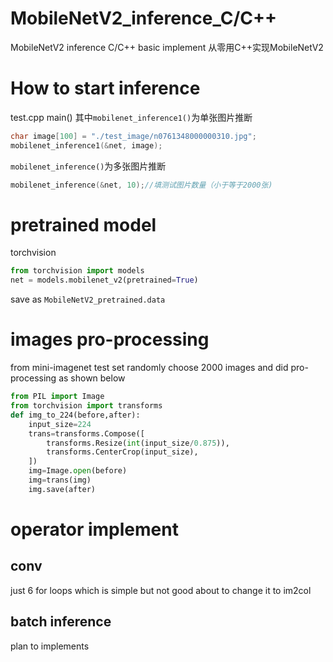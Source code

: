 # MobileNetV2_inference_C/C++
MobileNetV2 inference C/C++ basic implement
从零用C++实现MobileNetV2

# How to start inference

test.cpp main()
其中`mobilenet_inference1()`为单张图片推断
```C++
char image[100] = "./test_image/n0761348000000310.jpg";
mobilenet_inference1(&net, image);
```
`mobilenet_inference()`为多张图片推断

```C++
mobilenet_inference(&net, 10);//填测试图片数量（小于等于2000张)
```

# pretrained model
torchvision
```python
from torchvision import models
net = models.mobilenet_v2(pretrained=True)
```
save as `MobileNetV2_pretrained.data`

# images pro-processing

from mini-imagenet test set
randomly choose 2000 images
and did pro-processing as shown below

```python
from PIL import Image 
from torchvision import transforms
def img_to_224(before,after):
	input_size=224
    trans=transforms.Compose([
        transforms.Resize(int(input_size/0.875)),
        transforms.CenterCrop(input_size),
    ])
    img=Image.open(before)
    img=trans(img)
    img.save(after)
```

# operator implement
## conv
just 6 for loops which is simple but not good
about to change it to im2col

## batch inference
plan to implements

